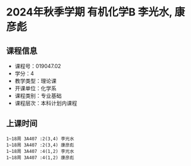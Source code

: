 # 2024年秋季学期 有机化学B 李光水, 康彦彪






## 课程信息

- 课程号：019047.02
- 学分：4
- 教学类型：理论课
- 开课单位：化学系
- 课程类别：专业基础
- 课程层次：本科计划内课程

## 上课时间

```
1~18周 3A407 :2(3,4) 李光水
1~18周 3A407 :2(3,4) 康彦彪
1~18周 3A407 :4(1,2) 李光水
1~18周 3A407 :4(1,2) 康彦彪
```


